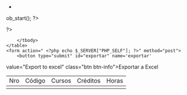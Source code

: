 - <?php
ob_start();
?>
<!DOCTYPE html>
<html>
<head>
<meta charset="utf-8">
<title></title>
<meta http-equiv="X-UA-Compatible" content="IE=edge">
 <meta name="viewport" content="width=device-width, initial-scale=1.0">
 <title>Document</title>
 <link rel="stylesheet" href="css/bootstrap.min.css">
 <link rel="stylesheet" href="css/estilos.css">
 <script src="https://ajax.googleapis.com/ajax/libs/jquery/3.5.1/ 	>
 </script>
 <script src="https://maxcdn.bootstrapcdn.com/bootstrap/3.4.1/js/bootstrap.min.js">
 </script>
 <script src="https://ajax.googleapis.com/ajax/libs/jquery/2.1.3/jquery.min.js"></script>
<link rel="stylesheet" type="text/css" href="//cdn.datatables.net/1.10.12/css/jquery.dataTables.css">
<script
 type="text/javascript" charset="utf8" src="//cdn.datatables.net/1.10.12/js/jquery.dataTables.js"></script>
</head>
<body>
<?php  
$servidor="localhost";
$usuario="root";
$clave="";
$bdd="tecnologico";
$conexion=mysqli_connect($servidor,$usuario,$clave,$bdd);
$tabla="SELECT * FROM curso";
$conectar=mysqli_query($conexion,$tabla);
$cursos=array();
while($filas=mysqli_fetch_array($conectar))
{
	$cursos[]=$filas;
}
	
?>
<div class="container">
	<table class="table table-bordered">
		<tr>
			<td>Nro</td><td>Código</td><td>Cursos</td><td>Créditos</td><td>Horas</td>
		</tr>
		<tbody>
			<?php  
				$x=0;
				foreach($cursos as $curso)
				{
					++$x;
			?>
				<tr>
					<td><?php echo $x; ?></td>
					<td><?php echo $curso["codcur"]; ?></td>
					<td><?php echo $curso["nombre"];?></td>
					<td><?php echo $curso["cred"];?></td>
					<td><?php echo $curso["horas"];?></td>
				</tr>
			<?php		
				}
			?>

		</tbody>
	</table>
	<form action=" <?php echo $_SERVER["PHP_SELF"]; ?>" method="post">
		<button type="submit" id="exportar" name='exportar'
value="Export to excel" class="btn btn-info">Exportar a Excel</button>
	</form>
<?php  
	if(isset($_POST["exportar"])) 
	{
		 if(!empty($cursos)) 
		 {
		 	$filename ="tecnologico.xls";
		 	header("Content-Type: application/vnd.ms-excel; name='excel'");
		 	header("Content-Disposition: attachment; filename=".$filename);
			header('Pragma: public');
			header('Cache-Control: no-store, no-cache, must-revalidate'); // HTTP/1.1 
			header('Cache-Control: pre-check=0, post-check=0, max-age=0'); // HTTP/1.1 
			header('Pragma: no-cache');
			header('Expires: 0');
			header('Content-Transfer-Encoding: none');
			//header('Content-type: application/vnd.ms-excel;charset=utf-8');// This should work for IE & Opera 
			header('Content-type: application/x-msexcel; charset=utf-8'); // This should work for the rest 
			header("Content-Disposition: attachment; filename=".$filename);
			header("Content-Type: application/force-download");
			header("Content-Type: application/octet-stream");

		 }
		 else
		 {
		 	echo 'No hay datos a exportar';
		 }
		 exit;
	}

?>

</div>
</body>
</html>
<?php
ob_end_flush();
?>
